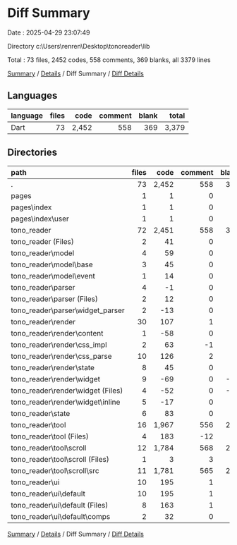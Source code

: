 # Diff Summary

Date : 2025-04-29 23:07:49

Directory c:\\Users\\renren\\Desktop\\tonoreader\\lib

Total : 73 files,  2452 codes, 558 comments, 369 blanks, all 3379 lines

[Summary](results.md) / [Details](details.md) / Diff Summary / [Diff Details](diff-details.md)

## Languages
| language | files | code | comment | blank | total |
| :--- | ---: | ---: | ---: | ---: | ---: |
| Dart | 73 | 2,452 | 558 | 369 | 3,379 |

## Directories
| path | files | code | comment | blank | total |
| :--- | ---: | ---: | ---: | ---: | ---: |
| . | 73 | 2,452 | 558 | 369 | 3,379 |
| pages | 1 | 1 | 0 | 0 | 1 |
| pages\\index | 1 | 1 | 0 | 0 | 1 |
| pages\\index\\user | 1 | 1 | 0 | 0 | 1 |
| tono_reader | 72 | 2,451 | 558 | 369 | 3,378 |
| tono_reader (Files) | 2 | 41 | 0 | 1 | 42 |
| tono_reader\\model | 4 | 59 | 0 | 8 | 67 |
| tono_reader\\model\\base | 3 | 45 | 0 | 7 | 52 |
| tono_reader\\model\\event | 1 | 14 | 0 | 1 | 15 |
| tono_reader\\parser | 4 | -1 | 0 | 4 | 3 |
| tono_reader\\parser (Files) | 2 | 12 | 0 | 4 | 16 |
| tono_reader\\parser\\widget_parser | 2 | -13 | 0 | 0 | -13 |
| tono_reader\\render | 30 | 107 | 1 | 38 | 146 |
| tono_reader\\render\\content | 1 | -58 | 0 | -6 | -64 |
| tono_reader\\render\\css_impl | 2 | 63 | -1 | 1 | 63 |
| tono_reader\\render\\css_parse | 10 | 126 | 2 | 24 | 152 |
| tono_reader\\render\\state | 8 | 45 | 0 | 33 | 78 |
| tono_reader\\render\\widget | 9 | -69 | 0 | -14 | -83 |
| tono_reader\\render\\widget (Files) | 4 | -52 | 0 | -11 | -63 |
| tono_reader\\render\\widget\\inline | 5 | -17 | 0 | -3 | -20 |
| tono_reader\\state | 6 | 83 | 0 | 8 | 91 |
| tono_reader\\tool | 16 | 1,967 | 556 | 294 | 2,817 |
| tono_reader\\tool (Files) | 4 | 183 | -12 | 13 | 184 |
| tono_reader\\tool\\scroll | 12 | 1,784 | 568 | 281 | 2,633 |
| tono_reader\\tool\\scroll (Files) | 1 | 3 | 3 | 2 | 8 |
| tono_reader\\tool\\scroll\\src | 11 | 1,781 | 565 | 279 | 2,625 |
| tono_reader\\ui | 10 | 195 | 1 | 16 | 212 |
| tono_reader\\ui\\default | 10 | 195 | 1 | 16 | 212 |
| tono_reader\\ui\\default (Files) | 8 | 163 | 1 | 13 | 177 |
| tono_reader\\ui\\default\\comps | 2 | 32 | 0 | 3 | 35 |

[Summary](results.md) / [Details](details.md) / Diff Summary / [Diff Details](diff-details.md)